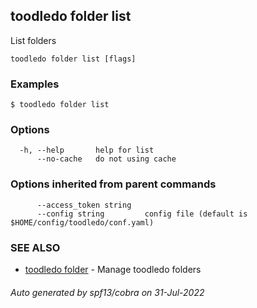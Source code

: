 ## toodledo folder list

List folders

```
toodledo folder list [flags]
```

### Examples

```
$ toodledo folder list

```

### Options

```
  -h, --help       help for list
      --no-cache   do not using cache
```

### Options inherited from parent commands

```
      --access_token string   
      --config string         config file (default is $HOME/config/toodledo/conf.yaml)
```

### SEE ALSO

* [toodledo folder](toodledo_folder.md)	 - Manage toodledo folders

###### Auto generated by spf13/cobra on 31-Jul-2022
